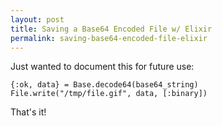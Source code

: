 ```yaml
---
layout: post
title: Saving a Base64 Encoded File w/ Elixir
permalink: saving-base64-encoded-file-elixir
---
```


Just wanted to document this for future use:

```
{:ok, data} = Base.decode64(base64_string)
File.write("/tmp/file.gif", data, [:binary])
```

That's it!
